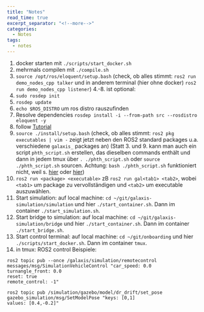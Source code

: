 ```yaml
---
title: "Notes"
read_time: true 
excerpt_separator: "<!--more-->"
categories:
  - Notes 
tags:
  - notes
---
```


1. docker starten mit `./scripts/start_docker.sh`
2. mehrmals compilen mit `./compile.sh`
3. `source /opt/ros/eloquent/setup.bash` (check, ob alles stimmt: `ros2 run demo_nodes_cpp talker` und in anderem terminal (hier ohne docker) `ros2 run demo_nodes_cpp listener`)
4.-8. ist optional:
4. `sudo rosdep init`
5. `rosdep update`
6. `echo $ROS_DISTRO` um ros distro rauszufinden
7. Resolve dependencies `rosdep install -i --from-path src --rosdistro eloquent -y`
8. follow [Tutorial](https://docs.ros.org/en/galactic/Tutorials/Workspace/Creating-A-Workspace.html#tasks)
9. `source ./install/setup.bash` (check, ob alles stimmt: `ros2 pkg executables | vim -` zeigt jetzt neben den ROS2 standard packages u.a. verschiedene `galaxis_` packages an)
(Statt 3. und 9. kann man auch ein script `phth_script.sh` erstellen, das dieselben commands enthält und dann in jedem tmux über `. ./phth_script.sh` oder `source ./phth_script.sh` sourcen. Achtung: `bash ./phth_script.sh` funktioniert nicht, weil s. [hier](https://stackoverflow.com/questions/14744904/how-to-execute-script-in-the-current-shell-on-linux/14745127) oder [hier](https://stackoverflow.com/questions/50156206/source-bash-profile-do-not-works-inside-a-bash-script/50156308))
10. `ros2 run <package> <executable>` zB `ros2 run gal<tab1> <tab2>`, wobei `<tab1>` um package zu vervollständigen und `<tab2>` um executable auszuwählen.
11. Start simulation: auf local machine: `cd ~/git/galaxis-simulation/simulation` und hier `./start_container.sh`. Dann im container `./start_simulation.sh`.
12. Start bridge to simulation: auf local machine: `cd ~/git/galaxis-simulation/bridge` und hier `./start_container.sh`. Dann im container `./start_bridge.sh`.
13. Start control terminal: auf local machine: `cd ~/git/onboarding` und hier `./scripts/start_docker.sh`. Dann im container `tmux`.
14. in tmux: ROS2 control Beispiele:
```
ros2 topic pub --once /galaxis/simulation/remotecontrol messages/msg/SimulationVehicleControl "car_speed: 0.0
turnangle_front: 0.0
reset: true
remote_control: -1" 

ros2 topic pub /simulation/gazebo/model/dr_drift/set_pose gazebo_simulation/msg/SetModelPose "keys: [0,1]
values: [0.4,-0.2]"
```

